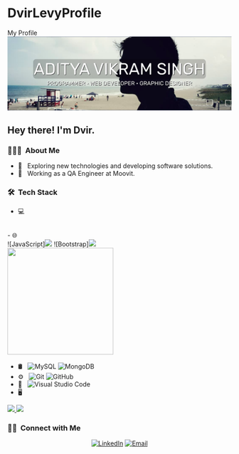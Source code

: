 # DvirLevyProfile
My Profile
<img src="https://raw.githubusercontent.com/AVS1508/AVS1508/master/assets/Aditya%20Vikram%20Singh%20Banner.png">

<h2> Hey there! I'm Dvir.</h2>

<h3> 👨🏻‍💻 &nbsp;About Me </h3>

- 🤔 &nbsp; Exploring new technologies and developing software solutions.
- 💼 &nbsp; Working as a QA Engineer at Moovit.

<h3> 🛠 &nbsp;Tech Stack</h3>

- 💻 &nbsp;
<br/>
- 🌐 &nbsp;<br/>
  ![JavaScript]<img src="https://img.shields.io/badge/-JavaScript-333333?style=flat&logo=javascript")<br/>
  ![Bootstrap]<img src="https://img.shields.io/badge/-Bootstrap-333333?style=flat&logo=bootstrap&logoColor=563D7C" /><br/>
    <img src="https://media.giphy.com/media/eNAsjO55tPbgaor7ma/giphy.gif" width="238" height="240" /><br/>
    
  
- 🛢 &nbsp;
  ![MySQL](https://img.shields.io/badge/-MySQL-333333?style=flat&logo=mysql)
  ![MongoDB](https://img.shields.io/badge/-MongoDB-333333?style=flat&logo=mongodb)
- ⚙️ &nbsp;
  ![Git](https://img.shields.io/badge/-Git-333333?style=flat&logo=git)
  ![GitHub](https://img.shields.io/badge/-GitHub-333333?style=flat&logo=github)
- 🔧 &nbsp;
  ![Visual Studio Code](https://img.shields.io/badge/-Visual%20Studio%20Code-333333?style=flat&logo=visual-studio-code&logoColor=007ACC)
- 🖥 &nbsp;
  <br/>

<a href="https://github.com/AVS1508">
  <img height="180em" src="https://github-readme-stats.vercel.app/api?username=DvirLevy&theme=buefy&show_icons=true" />
  <img height="180em" src="https://github-readme-stats.vercel.app/api/top-langs/?username=DvirLevy&theme=buefy&layout=compact" />
</a>

<br/>

<h3> 🤝🏻 &nbsp;Connect with Me </h3>

<p align="center">
<a href="https://www.linkedin.com/in/dvirlevyhakak/"><img alt="LinkedIn" src="https://img.shields.io/badge/LinkedIn-Dvir%20Levy-blue?style=flat-square&logo=linkedin"></a>
<a href="mailto:DvirLH1@gmail.com"><img alt="Email" src="https://img.shields.io/badge/Email-DvirLH1@gmail.com-blue?style=flat-square&logo=gmail"></a>
</p>
